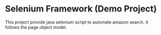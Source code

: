 # Selenium Framework (Demo Project)

This project provide java selenium script to automate amazon search. 
It follows the page object model.
